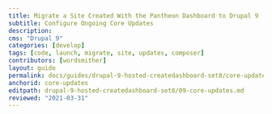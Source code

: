 ```yaml
---
title: Migrate a Site Created With the Pantheon Dashboard to Drupal 9
subtitle: Configure Ongoing Core Updates
description: 
cms: "Drupal 9"
categories: [develop]
tags: [code, launch, migrate, site, updates, composer]
contributors: [wordsmither]
layout: guide
permalink: docs/guides/drupal-9-hosted-createdashboard-set8/core-updates
anchorid: core-updates
editpath: drupal-9-hosted-createdashboard-set8/09-core-updates.md
reviewed: "2021-03-31"
---
```


<Partial file="drupal-9/core-updates.md" />
